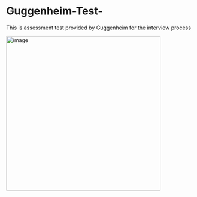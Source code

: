 # Guggenheim-Test-
This is assessment test provided by Guggenheim for the interview process 






<img width="412" alt="image" src="https://user-images.githubusercontent.com/39502865/175791294-375c274d-38aa-45d8-a1e3-d73ed6816ee2.png">
